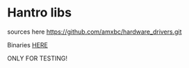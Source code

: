 # Hantro libs

sources here https://github.com/amxbc/hardware_drivers.git

Binaries <a href="https://drive.google.com/folderview?id=0B6QRwjacGTzCOHJqbkg1Ukp5UFE&usp=sharing">HERE</a>

ONLY FOR TESTING!
